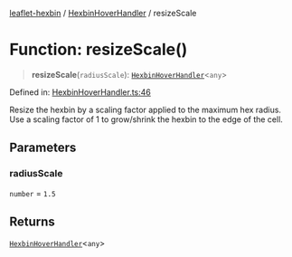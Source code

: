 [leaflet-hexbin](../../../../globals.md) / [HexbinHoverHandler](../index.md) / resizeScale

# Function: resizeScale()

> **resizeScale**(`radiusScale`): [`HexbinHoverHandler`](../../../../interfaces/HexbinHoverHandler.md)\<`any`\>

Defined in: [HexbinHoverHandler.ts:46](https://github.com/lsdch/leaflet-hexbin/blob/c0737c25a7f525a36180497f7e8ca3852993b668/packages/leaflet-hexbin/src/HexbinHoverHandler.ts#L46)

Resize the hexbin by a scaling factor applied to the maximum hex radius.
Use a scaling factor of 1 to grow/shrink the hexbin to the edge of the cell.

## Parameters

### radiusScale

`number` = `1.5`

## Returns

[`HexbinHoverHandler`](../../../../interfaces/HexbinHoverHandler.md)\<`any`\>
